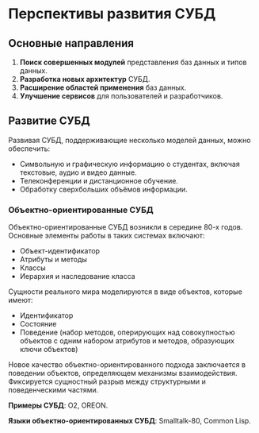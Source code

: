 # Перспективы развития СУБД

## Основные направления

1. **Поиск совершенных модулей** представления баз данных и типов данных.  
2. **Разработка новых архитектур** СУБД.  
3. **Расширение областей применения** баз данных.  
4. **Улучшение сервисов** для пользователей и разработчиков.  

## Развитие СУБД

Развивая СУБД, поддерживающие несколько моделей данных, можно обеспечить:

- Символьную и графическую информацию о студентах, включая текстовые, аудио и видео данные.
- Телеконференции и дистанционное обучение.
- Обработку сверхбольших объёмов информации.  

### Объектно-ориентированные СУБД

Объектно-ориентированные СУБД возникли в середине 80-х годов. Основные элементы работы в таких системах включают:

- Объект-идентификатор
- Атрибуты и методы
- Классы
- Иерархия и наследование класса

Сущности реального мира моделируются в виде объектов, которые имеют:

- Идентификатор
- Состояние
- Поведение (набор методов, оперирующих над совокупностью объектов с одним набором атрибутов и методов, образующих ключи объектов)

Новое качество объектно-ориентированного подхода заключается в поведении объектов, определяющем механизмы взаимодействия. Фиксируется сущностный разрыв между структурными и поведенческими частями.

**Примеры СУБД**: O2, OREON.

**Языки объектно-ориентированных СУБД**: Smalltalk-80, Common Lisp.